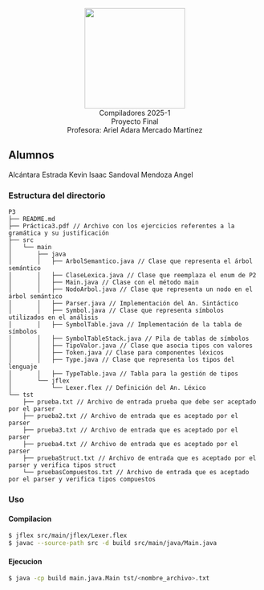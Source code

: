 <p  align="center">
  <img  width="200"  src="https://www.fciencias.unam.mx/sites/default/files/logoFC_2.png"  alt="">  <br>Compiladores  2025-1 <br>
  Proyecto Final <br> Profesora: Ariel Adara Mercado Martínez
</p>

## Alumnos
Alcántara Estrada Kevin Isaac
Sandoval Mendoza Angel

### Estructura del directorio

``` 
P3
├── README.md
├── Práctica3.pdf // Archivo con los ejercicios referentes a la gramática y su justificación
├── src
│   └── main
│       ├── java
│       │   ├── ArbolSemantico.java // Clase que representa el árbol semántico
│       │   ├── ClaseLexica.java // Clase que reemplaza el enum de P2
│       │   ├── Main.java // Clase con el método main
│       │   ├── NodoArbol.java // Clase que representa un nodo en el árbol semántico
│       │   ├── Parser.java // Implementación del An. Sintáctico
│       │   ├── Symbol.java // Clase que representa símbolos utilizados en el análisis
│       │   ├── SymbolTable.java // Implementación de la tabla de símbolos
│       │   ├── SymbolTableStack.java // Pila de tablas de símbolos
│       │   ├── TipoValor.java // Clase que asocia tipos con valores
│       │   ├── Token.java // Clase para componentes léxicos
│       │   ├── Type.java // Clase que representa los tipos del lenguaje
│       │   ├── TypeTable.java // Tabla para la gestión de tipos
│       └── jflex
│           └── Lexer.flex // Definición del An. Léxico
└── tst
    ├── prueba.txt // Archivo de entrada prueba que debe ser aceptado por el parser
    ├── prueba2.txt // Archivo de entrada que es aceptado por el parser
    ├── prueba3.txt // Archivo de entrada que es aceptado por el parser
    ├── prueba4.txt // Archivo de entrada que es aceptado por el parser
    ├── pruebaStruct.txt // Archivo de entrada que es aceptado por el parser y verifica tipos struct
    └── pruebasCompuestos.txt // Archivo de entrada que es aceptado por el parser y verifica tipos compuestos
```

### Uso

#### Compilacion

```bash
$ jflex src/main/jflex/Lexer.flex
$ javac --source-path src -d build src/main/java/Main.java
```

#### Ejecucion

```bash
$ java -cp build main.java.Main tst/<nombre_archivo>.txt
```


